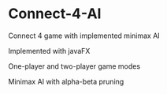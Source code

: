 # Connect-4-AI
Connect 4 game with implemented minimax AI

Implemented with javaFX

One-player and two-player game modes

Minimax AI with alpha-beta pruning
